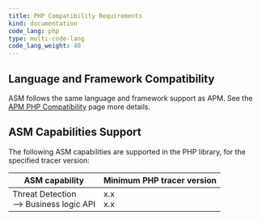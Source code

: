 ```yaml
---
title: PHP Compatibility Requirements 
kind: documentation
code_lang: php
type: multi-code-lang
code_lang_weight: 40
---
```


## Language and Framework Compatibility

ASM follows the same language and framework support as APM. See the [APM PHP Compatibility][1] page more details. 

## ASM Capabilities Support

The following ASM capabilities are supported in the PHP library, for the specified tracer version:

| ASM capability                   | Minimum PHP tracer version |
| -------------------------------- | ----------------------------|
| Threat Detection <br/> --> Business logic API  | x.x <br/>x.x   |


[1]: /tracing/trace_collection/compatibility/php/
